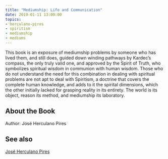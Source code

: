```yaml
---
title: "Mediumship: Life and Communication"
date: 2019-01-11 13:00:00
topics: 
- herculano-pires
- spiritism
- mediumship
- mediums
---
```


This book is an exposure of mediumship problems by someone who has lived them,
and still does, guided down winding pathways by Kardec’s compass, the only truly
valid one, and approved by the Spirit of Truth, who symbolizes spiritual wisdom
in communion with human wisdom. Those who do not understand the need for this
combination in dealing with spiritual problems are not apt to deal with
Spiritism, a doctrine that covers the complete human knowledge, and adds to it
the spirital dimensions, which the other initially lacked for grasping reality
in its entirety. The world is its object, reason its method, and mediumship its
laboratory.

## About the Book
Author:	José Herculano Pires  

## See also
[José Herculano Pires](/bio/herculano-pires)


